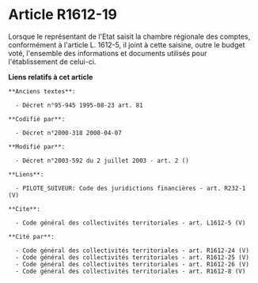 # Article R1612-19

Lorsque le représentant de l'Etat saisit la chambre régionale des comptes, conformément à l'article L. 1612-5, il joint à
cette saisine, outre le budget voté, l'ensemble des informations et documents utilisés pour l'établissement de celui-ci.

**Liens relatifs à cet article**

	**Anciens textes**:

	  - Décret n°95-945 1995-08-23 art. 81

	**Codifié par**:

	  - Décret n°2000-318 2000-04-07

	**Modifié par**:

	  - Décret n°2003-592 du 2 juillet 2003 - art. 2 ()

	**Liens**:

	  - PILOTE_SUIVEUR: Code des juridictions financières - art. R232-1 (V)

	**Cite**:

	  - Code général des collectivités territoriales - art. L1612-5 (V)

	**Cité par**:

	  - Code général des collectivités territoriales - art. R1612-24 (V)
	  - Code général des collectivités territoriales - art. R1612-25 (V)
	  - Code général des collectivités territoriales - art. R1612-26 (V)
	  - Code général des collectivités territoriales - art. R1612-8 (V)
